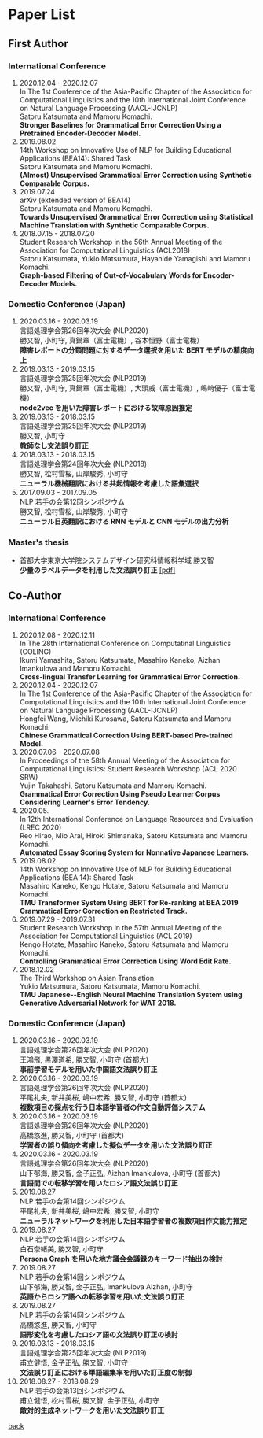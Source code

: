 # Paper List
## First Author 
### International Conference 
1. 2020.12.04 - 2020.12.07  
In The 1st Conference of the Asia-Pacific Chapter of the Association for Computational Linguistics and the 10th International Joint Conference on Natural Language Processing (AACL-IJCNLP)  
Satoru Katsumata and Mamoru Komachi.   
**Stronger Baselines for Grammatical Error Correction Using a Pretrained Encoder-Decoder Model.** 
2. 2019.08.02  
14th Workshop on Innovative Use of NLP for Building Educational Applications (BEA14): Shared Task  
Satoru Katsumata and Mamoru Komachi.  
**(Almost) Unsupervised Grammatical Error Correction using Synthetic Comparable Corpus.** 
3. 2019.07.24  
arXiv (extended version of BEA14)  
Satoru Katsumata and Mamoru Komachi.  
**Towards Unsupervised Grammatical Error Correction using Statistical Machine Translation with Synthetic Comparable Corpus.**  
4. 2018.07.15 - 2018.07.20  
Student Research Workshop in the 56th Annual Meeting of the Association for Computational Linguistics (ACL2018)  
Satoru Katsumata, Yukio Matsumura, Hayahide Yamagishi and Mamoru Komachi.  
**Graph-based Filtering of Out-of-Vocabulary Words for Encoder-Decoder Models.**  
  
### Domestic Conference (Japan)
1. 2020.03.16 - 2020.03.19  
言語処理学会第26回年次大会 (NLP2020)  
勝又智, 小町守, 真鍋章（富士電機）, 谷本恒野（富士電機）  
**障害レポートの分類問題に対するデータ選択を用いた BERT モデルの精度向上**  
2. 2019.03.13 - 2019.03.15  
言語処理学会第25回年次大会 (NLP2019)  
勝又智, 小町守, 真鍋章（富士電機）, 大頭威（富士電機）, 嶋﨑優子（富士電機）  
**node2vec を用いた障害レポートにおける故障原因推定**  
3. 2019.03.13 - 2018.03.15  
言語処理学会第25回年次大会 (NLP2019)  
勝又智, 小町守  
**教師なし文法誤り訂正**  
4. 2018.03.13 - 2018.03.15  
言語処理学会第24回年次大会 (NLP2018)  
勝又智, 松村雪桜, 山岸駿秀, 小町守  
**ニューラル機械翻訳における共起情報を考慮した語彙選択**  
5. 2017.09.03 - 2017.09.05  
NLP 若手の会第12回シンポジウム  
勝又智, 松村雪桜, 山岸駿秀, 小町守  
**ニューラル日英翻訳における RNN モデルと CNN モデルの出力分析**  

### Master's thesis
- 首都大学東京大学院システムデザイン研究科情報科学域 勝又智  
**少量のラベルデータを利用した文法誤り訂正** [[pdf]](./documents/2020/mthesis.pdf)
  
## Co-Author
### International Conference 
1. 2020.12.08 - 2020.12.11  
In The 28th International Conference on Computatinal Linguistics (COLING)  
Ikumi Yamashita, Satoru Katsumata, Masahiro Kaneko, Aizhan Imankulova and Mamoru Komachi.  
**Cross-lingual Transfer Learning for Grammatical Error Correction.**
2. 2020.12.04 - 2020.12.07   
In The 1st Conference of the Asia-Pacific Chapter of the Association for Computational Linguistics and the 10th International Joint Conference on Natural Language Processing (AACL-IJCNLP)  
Hongfei Wang, Michiki Kurosawa, Satoru Katsumata and Mamoru Komachi.   
**Chinese Grammatical Correction Using BERT-based Pre-trained Model.**
3. 2020.07.06 - 2020.07.08  
 In Proceedings of the 58th Annual Meeting of the Association for Computational Linguistics: Student Research Workshop (ACL 2020 SRW)  
Yujin Takahashi, Satoru Katsumata and Mamoru Komachi.  
**Grammatical Error Correction Using Pseudo Learner Corpus Considering Learner's Error Tendency.**  
4. 2020.05.  
In 12th International Conference on Language Resources and Evaluation (LREC 2020)  
Reo Hirao, Mio Arai, Hiroki Shimanaka, Satoru Katsumata and Mamoru Komachi.  
**Automated Essay Scoring System for Nonnative Japanese Learners.**
5. 2019.08.02  
14th Workshop on Innovative Use of NLP for Building Educational Applications (BEA 14): Shared Task  
Masahiro Kaneko, Kengo Hotate, Satoru Katsumata and Mamoru Komachi.  
**TMU Transformer System Using BERT for Re-ranking at BEA 2019 Grammatical Error Correction on Restricted Track.**  
6. 2019.07.29 - 2019.07.31  
Student Research Workshop in the 57th Annual Meeting of the Association for Computational Linguistics (ACL 2019)  
Kengo Hotate, Masahiro Kaneko, Satoru Katsumata and Mamoru Komachi.  
**Controlling Grammatical Error Correction Using Word Edit Rate.**  
7. 2018.12.02  
The Third Workshop on Asian Translation  
Yukio Matsumura, Satoru Katsumata, Mamoru Komachi.  
**TMU Japanese--English Neural Machine Translation System using Generative Adversarial Network for WAT 2018.**  
  
### Domestic Conference (Japan) 
1. 2020.03.16 - 2020.03.19  
言語処理学会第26回年次大会 (NLP2020)  
王鴻飛, 黒澤道希, 勝又智, 小町守 (首都大)  
**事前学習モデルを用いた中国語文法誤り訂正**  
2. 2020.03.16 - 2020.03.19  
言語処理学会第26回年次大会 (NLP2020)  
平尾礼央, 新井美桜, 嶋中宏希, 勝又智, 小町守 (首都大)  
**複数項目の採点を行う日本語学習者の作文自動評価システム**  
3. 2020.03.16 - 2020.03.19  
言語処理学会第26回年次大会 (NLP2020)  
高橋悠進, 勝又智, 小町守 (首都大)  
**学習者の誤り傾向を考慮した擬似データを用いた文法誤り訂正**  
4. 2020.03.16 - 2020.03.19  
言語処理学会第26回年次大会 (NLP2020)  
山下郁海, 勝又智, 金子正弘, Aizhan Imankulova, 小町守 (首都大)  
**言語間での転移学習を用いたロシア語文法誤り訂正**  
5. 2019.08.27  
NLP 若手の会第14回シンポジウム  
平尾礼央, 新井美桜, 嶋中宏希, 勝又智, 小町守  
**ニューラルネットワークを利用した日本語学習者の複数項目作文能力推定**  
6. 2019.08.27  
NLP 若手の会第14回シンポジウム  
白石奈緒美, 勝又智, 小町守  
**Persona Graph を用いた地方議会会議録のキーワード抽出の検討**  
7. 2019.08.27  
NLP 若手の会第14回シンポジウム  
山下郁海, 勝又智, 金子正弘, Imankulova Aizhan, 小町守  
**英語からロシア語への転移学習を用いた文法誤り訂正**  
8. 2019.08.27  
NLP 若手の会第14回シンポジウム  
高橋悠進, 勝又智, 小町守  
**語形変化を考慮したロシア語の文法誤り訂正の検討**  
9. 2019.03.13 - 2018.03.15  
言語処理学会第25回年次大会 (NLP2019)  
甫立健悟, 金子正弘, 勝又智, 小町守  
**文法誤り訂正における単語編集率を用いた訂正度の制御**  
10. 2018.08.27 - 2018.08.29  
NLP 若手の会第13回シンポジウム  
甫立健悟, 松村雪桜, 勝又智, 金子正弘, 小町守  
**敵対的生成ネットワークを用いた文法誤り訂正**  
  
[back](./)  
